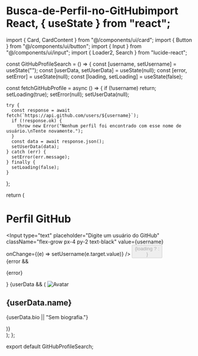 # Busca-de-Perfil-no-GitHubimport React, { useState } from "react";
import { Card, CardContent } from "@/components/ui/card";
import { Button } from "@/components/ui/button";
import { Input } from "@/components/ui/input";
import { Loader2, Search } from "lucide-react";

const GitHubProfileSearch = () => {
  const [username, setUsername] = useState("");
  const [userData, setUserData] = useState(null);
  const [error, setError] = useState(null);
  const [loading, setLoading] = useState(false);

  const fetchGitHubProfile = async () => {
    if (!username) return;
    setLoading(true);
    setError(null);
    setUserData(null);

    try {
      const response = await fetch(`https://api.github.com/users/${username}`);
      if (!response.ok) {
        throw new Error("Nenhum perfil foi encontrado com esse nome de usuário.\nTente novamente.");
      }
      const data = await response.json();
      setUserData(data);
    } catch (err) {
      setError(err.message);
    } finally {
      setLoading(false);
    }
  };

  return (
    <div className="flex flex-col items-center justify-center min-h-screen bg-black text-white p-4">
      <div className="w-full max-w-lg p-6 bg-black shadow-lg rounded-lg text-center border border-gray-700">
        <h1 className="text-3xl font-bold flex items-center justify-center space-x-2">
          <span className="text-white">Perfil</span>
          <span className="text-blue-500">GitHub</span>
        </h1>
        <div className="flex items-center mt-6 bg-white rounded-lg overflow-hidden">
          <Input
            type="text"
            placeholder="Digite um usuário do GitHub"
            className="flex-grow px-4 py-2 text-black"
            value={username}
            onChange={(e) => setUsername(e.target.value)}
          />
          <Button onClick={fetchGitHubProfile} disabled={loading} className="bg-blue-500 px-4 py-2">
            {loading ? <Loader2 className="animate-spin" /> : <Search />}
          </Button>
        </div>
        {error && <p className="text-red-500 mt-4 bg-gray-200 text-center p-2 rounded-md">{error}</p>}
        {userData && (
          <Card className="mt-6 bg-gray-200 p-4 rounded-lg flex items-center space-x-4 text-black">
            <img
              src={userData.avatar_url}
              alt="Avatar"
              className="w-24 h-24 rounded-full border-4 border-blue-500"
            />
            <CardContent className="flex flex-col">
              <h2 className="text-xl font-semibold text-blue-600">{userData.name}</h2>
              <p className="text-gray-700">{userData.bio || "Sem biografia."}</p>
            </CardContent>
          </Card>
        )}
      </div>
    </div>
  );
};

export default GitHubProfileSearch;
